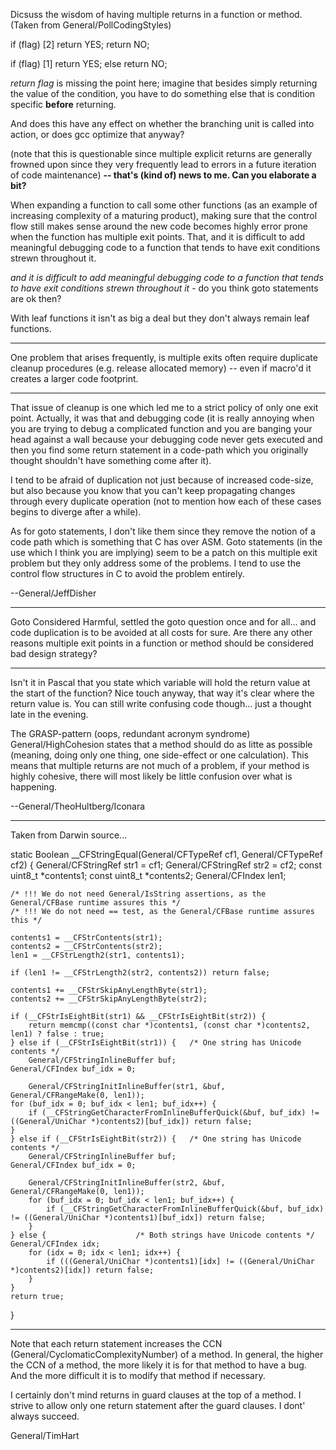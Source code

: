 

Dicsuss the wisdom of having multiple returns in a function or method.  (Taken from General/PollCodingStyles)

    
if (flag)                                            [2]
	return YES;
return NO;

if (flag)                                            [1]
	return YES;
else
        return NO;


*return flag* is missing the point here; imagine that besides simply returning the value of the condition, you have to do something else that is condition specific **before** returning. 

And does this have any effect on whether the branching unit is called into action, or does gcc optimize that anyway?

(note that this is questionable since multiple explicit returns are generally frowned upon since they very frequently lead to errors in a future iteration of code maintenance) **-- that's (kind of) news to me.  Can you elaborate a bit?**

When expanding a function to call some other functions (as an example of increasing complexity of a maturing product), making sure that the control flow still makes sense around the new code becomes highly error prone when the function has multiple exit points.  That, and it is difficult to add meaningful debugging code to a function that tends to have exit conditions strewn throughout it.

*and it is difficult to add meaningful debugging code to a function that tends to have exit conditions strewn throughout it* - do you think goto statements are ok then?

With leaf functions it isn't as big a deal but they don't always remain leaf functions.

----
One problem that arises frequently, is multiple exits often require duplicate cleanup procedures (e.g. release allocated memory)  -- even if macro'd it creates a larger code footprint.

----

That issue of cleanup is one which led me to a strict policy of only one exit point.  Actually, it was that and debugging code (it is really annoying when you are trying to debug a complicated function and you are banging your head against a wall because your debugging code never gets executed and then you find some return statement in a code-path which you originally thought shouldn't have something come after it).

I tend to be afraid of duplication not just because of increased code-size, but also because you know that you can't keep propagating changes through every duplicate operation (not to mention how each of these cases begins to diverge after a while).

As for goto statements, I don't like them since they remove the notion of a code path which is something that C has over ASM.  Goto statements (in the use which I think you are implying) seem to be a patch on this multiple exit problem but they only address some of the problems.  I tend to use the control flow structures in C to avoid the problem entirely.

--General/JeffDisher

----
Goto Considered Harmful, settled the goto question once and for all... and code duplication is to be avoided at all costs for sure.  Are there any other reasons multiple exit points in a function or method should be considered bad design strategy?

----

Isn't it in Pascal that you state which variable will hold the return value at the start of the function? Nice touch anyway, that way it's clear where the return value is. You can still write confusing code though... just a thought late in the evening.

The GRASP-pattern (oops, redundant acronym syndrome) General/HighCohesion states that a method should do as litte as possible (meaning, doing only one thing, one side-effect or one calculation). This means that multiple returns are not much of a problem, if your method is highly cohesive, there will most likely be little confusion over what is happening.

--General/TheoHultberg/Iconara 


----

Taken from Darwin source...

    
static Boolean __CFStringEqual(General/CFTypeRef cf1, General/CFTypeRef cf2) {
    General/CFStringRef str1 = cf1;
    General/CFStringRef str2 = cf2;
    const uint8_t *contents1;
    const uint8_t *contents2;
    General/CFIndex len1;

    /* !!! We do not need General/IsString assertions, as the General/CFBase runtime assures this */
    /* !!! We do not need == test, as the General/CFBase runtime assures this */

    contents1 = __CFStrContents(str1);
    contents2 = __CFStrContents(str2);
    len1 = __CFStrLength2(str1, contents1);

    if (len1 != __CFStrLength2(str2, contents2)) return false;

    contents1 += __CFStrSkipAnyLengthByte(str1);
    contents2 += __CFStrSkipAnyLengthByte(str2);

    if (__CFStrIsEightBit(str1) && __CFStrIsEightBit(str2)) {
        return memcmp((const char *)contents1, (const char *)contents2, len1) ? false : true;
    } else if (__CFStrIsEightBit(str1)) {	/* One string has Unicode contents */
        General/CFStringInlineBuffer buf;
	General/CFIndex buf_idx = 0;

        General/CFStringInitInlineBuffer(str1, &buf, General/CFRangeMake(0, len1));
	for (buf_idx = 0; buf_idx < len1; buf_idx++) {
	    if (__CFStringGetCharacterFromInlineBufferQuick(&buf, buf_idx) != ((General/UniChar *)contents2)[buf_idx]) return false;
  	}
    } else if (__CFStrIsEightBit(str2)) {	/* One string has Unicode contents */
        General/CFStringInlineBuffer buf;
	General/CFIndex buf_idx = 0;

        General/CFStringInitInlineBuffer(str2, &buf, General/CFRangeMake(0, len1));
        for (buf_idx = 0; buf_idx < len1; buf_idx++) {
            if (__CFStringGetCharacterFromInlineBufferQuick(&buf, buf_idx) != ((General/UniChar *)contents1)[buf_idx]) return false;
        }
    } else {					/* Both strings have Unicode contents */
	General/CFIndex idx;
        for (idx = 0; idx < len1; idx++) {
            if (((General/UniChar *)contents1)[idx] != ((General/UniChar *)contents2)[idx]) return false;
        }
    }
    return true;
}


----

Note that each return statement increases the CCN (General/CyclomaticComplexityNumber) of a method. In general, the higher the CCN of a method, the more likely it is for that method to have a bug. And the more difficult it is to modify that method if necessary. 

I certainly don't mind returns in guard clauses at the top of a method. I strive to allow only one return statement after the guard clauses. I dont' always succeed.

General/TimHart